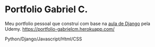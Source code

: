 # Portfolio Gabriel C. 

Meu portfolio pessoal que construí com base na <a href="https://www.udemy.com/certificate/UC-88ad5722-76f2-489d-8895-df58c5a7aa42/">aula de Django</a> pela Udemy.
<a>https://portfolio-gabrielcm.herokuapp.com/</a>

Python/Django/Javascript/Html/CSS
